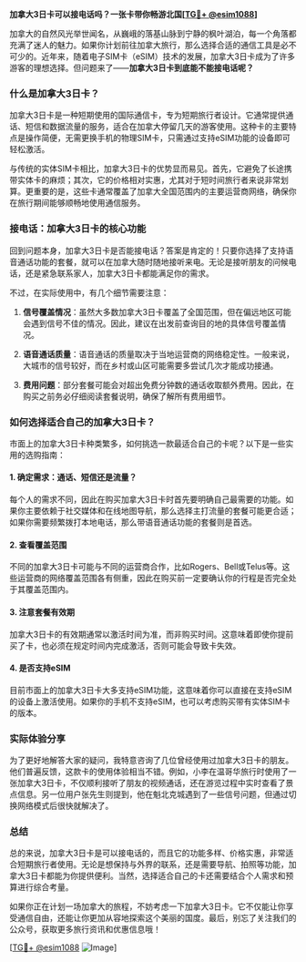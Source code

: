 **加拿大3日卡可以接电话吗？一张卡带你畅游北国[[TG💪+ @esim1088](https://t.me/s/esim1088)]**

加拿大的自然风光举世闻名，从巍峨的落基山脉到宁静的枫叶湖泊，每一个角落都充满了迷人的魅力。如果你计划前往加拿大旅行，那么选择合适的通信工具是必不可少的。近年来，随着电子SIM卡（eSIM）技术的发展，加拿大3日卡成为了许多游客的理想选择。但问题来了——**加拿大3日卡到底能不能接电话呢？**

### 什么是加拿大3日卡？

加拿大3日卡是一种短期使用的国际通信卡，专为短期旅行者设计。它通常提供通话、短信和数据流量的服务，适合在加拿大停留几天的游客使用。这种卡的主要特点是操作简便，无需更换手机的物理SIM卡，只需通过支持eSIM功能的设备即可轻松激活。

与传统的实体SIM卡相比，加拿大3日卡的优势显而易见。首先，它避免了长途携带实体卡的麻烦；其次，它的价格相对实惠，尤其对于短时间旅行者来说非常划算。更重要的是，这些卡通常覆盖了加拿大全国范围内的主要运营商网络，确保你在旅行期间能够顺畅地使用通信服务。

### 接电话：加拿大3日卡的核心功能

回到问题本身，加拿大3日卡是否能接电话？答案是肯定的！只要你选择了支持语音通话功能的套餐，就可以在加拿大随时随地接听来电。无论是接听朋友的问候电话，还是紧急联系家人，加拿大3日卡都能满足你的需求。

不过，在实际使用中，有几个细节需要注意：

1. **信号覆盖情况**：虽然大多数加拿大3日卡覆盖了全国范围，但在偏远地区可能会遇到信号不佳的情况。因此，建议在出发前查询目的地的具体信号覆盖情况。
   
2. **语音通话质量**：语音通话的质量取决于当地运营商的网络稳定性。一般来说，大城市的信号较好，而在乡村或山区可能需要多尝试几次才能成功接通。

3. **费用问题**：部分套餐可能会对超出免费分钟数的通话收取额外费用。因此，在购买之前务必仔细阅读套餐说明，确保了解所有费用细节。

### 如何选择适合自己的加拿大3日卡？

市面上的加拿大3日卡种类繁多，如何挑选一款最适合自己的卡呢？以下是一些实用的选购指南：

#### 1. 确定需求：通话、短信还是流量？
每个人的需求不同，因此在购买加拿大3日卡时首先要明确自己最需要的功能。如果你主要依赖于社交媒体和在线地图导航，那么选择主打流量的套餐可能更合适；如果你需要频繁拨打本地电话，那么带语音通话功能的套餐则是首选。

#### 2. 查看覆盖范围
不同的加拿大3日卡可能与不同的运营商合作，比如Rogers、Bell或Telus等。这些运营商的网络覆盖范围各有侧重，因此在购买前一定要确认你的行程是否完全处于其覆盖范围内。

#### 3. 注意套餐有效期
加拿大3日卡的有效期通常以激活时间为准，而非购买时间。这意味着即使你提前买了卡，也必须在规定时间内完成激活，否则可能会导致卡失效。

#### 4. 是否支持eSIM
目前市面上的加拿大3日卡大多支持eSIM功能，这意味着你可以直接在支持eSIM的设备上激活使用。如果你的手机不支持eSIM，也可以考虑购买带有实体SIM卡的版本。

### 实际体验分享

为了更好地解答大家的疑问，我特意咨询了几位曾经使用过加拿大3日卡的朋友。他们普遍反馈，这款卡的使用体验相当不错。例如，小李在温哥华旅行时使用了一张加拿大3日卡，不仅顺利接听了朋友的视频通话，还在游览过程中实时查看了景点信息。另一位用户张先生则提到，他在魁北克城遇到了一些信号问题，但通过切换网络模式后很快就解决了。

### 总结

总的来说，加拿大3日卡是可以接电话的，而且它的功能多样、价格实惠，非常适合短期旅行者使用。无论是想保持与外界的联系，还是需要导航、拍照等功能，加拿大3日卡都能为你提供便利。当然，选择适合自己的卡还需要结合个人需求和预算进行综合考量。

如果你正在计划一场加拿大的旅程，不妨考虑一下加拿大3日卡。它不仅能让你享受通信自由，还能让你更加从容地探索这个美丽的国度。最后，别忘了关注我们的公众号，获取更多旅行资讯和优惠信息哦！

[[TG💪+ @esim1088](https://t.me/s/esim1088) ![Image](https://i.postimg.cc/4NQfJmqS/Snipaste-2025-05-13-00-14-12.png)]